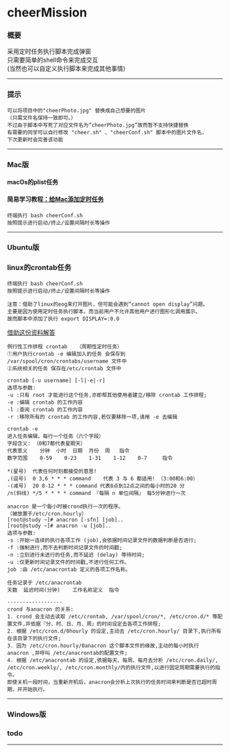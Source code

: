 # cheerMission

### 概要
 采用定时任务执行脚本完成弹窗 <br>
 只需要简单的shell命令来完成交互 <br>
 (当然也可以自定义执行脚本来完成其他事情) <br>
***

### 提示
```
可以将项目中的"cheerPhoto.jpg" 替换成自己想要的图片
（只需文件名保持一致即可。） 
不过由于脚本中写死了对应文件名为“cheerPhoto.jpg”故而暂不支持快捷替换 
有需要的同学可以自行修改 "cheer.sh" 、"cheerConf.sh" 脚本中的图片文件名，
下次更新时会完善该功能
```

***

### Mac版
#### macOs的plist任务 
#### 简易学习教程[：给Mac添加定时任务](https://www.jianshu.com/p/4bb74330c97d)

```
终端执行 bash cheerConf.sh 
按照提示进行启动/终止/设置间隔时长等操作
```

***

### Ubuntu版
### linux的crontab任务
```
终端执行 bash cheerConf.sh 
按照提示进行启动/终止/设置间隔时长等操作
```
```
注意：借助了linux的eog来打开图片，但可能会遇到“cannot open display”问题。
主要是因为使用定时任务执行脚本，而当前用户不允许其他用户进行图形化调用展示。
故而脚本中添加了执行 export DISPLAY=:0.0  
```
[借助这份资料解答](https://unix.stackexchange.com/questions/4249/anacron-job-complains-gtk-warning-cannot-open-display)


```
例行性工作排程 crontab   （周期性定时任务）
①用户执行crontab -e 编辑加入的任务 会保存到 /var/spool/cron/crontabs/username 文件中
②系统相关的任务 保存在/etc/crontab 文件中

crontab [-u username] [-l|-e|-r]
选项与参数:
-u :只有 root 才能进行这个任务,亦即帮其他使用者建立/移除 crontab 工作排程;
-e :编辑 crontab 的工作内容
-l :查阅 crontab 的工作内容
-r :移除所有的 crontab 的工作内容,若仅要移除一项,请用 -e 去编辑

crontab -e 
进入任务编辑，每行一个任务（六个字段）
字段含义: （0和7都代表星期天）
代表意义 	分钟 	小时 	日期 	月份 	周 	指令
数字范围 	0-59 	0-23 	1-31 	1-12 	0-7 	指令

*(星号)  代表任何时刻都接受的意思!
,(逗号)  0 3,6 * * * command    代表 3 与 6 都适用! （3:00和6:00）
-(减号)  20 8-12 * * * command 代表8点到12点之间的每小时的20 分
/n(斜线) */5 * * * * command 『每隔 n 单位间隔』 每5分钟进行一次

anacron 是一个每小时被crond执行一次的程序。
（被放置于/etc/cron.hourly）
[root@study ~]# anacron [-sfn] [job]..
[root@study ~]# anacron -u [job]..
选项与参数:
-s :开始一连续的执行各项工作 (job),会依据时间记录文件的数据判断是否进行;
-f :强制进行,而不去判断时间记录文件的时间戳;
-n :立刻进行未进行的任务,而不延迟 (delay) 等待时间;
-u :仅更新时间记录文件的时间戳,不进行任何工作。
job :由 /etc/anacrontab 定义的各项工作名称。

任务记录于 /etc/anacrontab 
天数 	延迟时间(分钟)	工作名称定义 	指令

------------------
crond 与anacron 的关系:
1. crond 会主动去读取 /etc/crontab, /var/spool/cron/*, /etc/cron.d/* 等配置文件,并依据『分、时、日、月、周』的时间设定去各项工作排程;
2. 根据 /etc/cron.d/0hourly 的设定,主动去 /etc/cron.hourly/ 目录下,执行所有在该目录下的执行文件;
3. 因为 /etc/cron.hourly/0anacron 这个脚本文件的缘故,主动的每小时执行 anacron ,并呼叫 /etc/anacrontab的配置文件;
4. 根据 /etc/anacrontab 的设定,依据每天、每周、每月去分析 /etc/cron.daily/, /etc/cron.weekly/, /etc/cron.monthly/内的执行文件,以进行固定周期需要执行的指令。
即使关机一段时间，当重新开机后，anacron会分析上次执行的任务时间来判断是否已超时周期，并开始执行。
```

***
### Windows版
### todo

***

